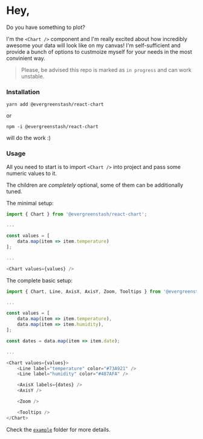 # Hey,

Do you have something to plot?

I'm the `<Chart />` component and I'm really excited about how incredibly awesome your data will look like on my canvas! I'm self-sufficient and provide a bunch of options to custmoize myself for your needs in the most convinient way.

> Please, be advised this repo is marked as `in progress` and can work unstable.

### Installation

`yarn add @evergreenstash/react-chart` 

or 

`npm -i @evergreenstash/react-chart`

will do the work :)

### Usage

All you need to start is to import `<Chart />` into project and pass some numeric values to it.

The children are *completely* optional, some of them can be additionally tuned.

The minimal setup:

```js
import { Chart } from '@evergreenstash/react-chart';

...

const values = [
    data.map(item => item.temperature)
];

...

<Chart values={values} />
```

The complete basic setup:

```js
import { Chart, Line, AxisX, AxisY, Zoom, Tooltips } from '@evergreenstash/react-chart';

...

const values = [
    data.map(item => item.temperature),
    data.map(item => item.humidity),
];

const dates = data.map(item => item.date);

...

<Chart values={values}>
    <Line label="temperature" color="#73A921" />
    <Line label="humidity" color="#487AFA" />

    <AxisX labels={dates} />
    <AxisY />

    <Zoom />

    <Tooltips />
</Chart>
```

Check the [`example`](example) folder for more details.
